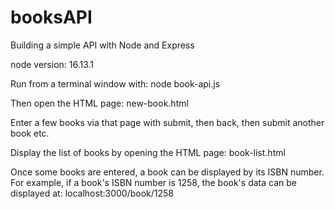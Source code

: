 # booksAPI

Building a simple API with Node and Express

node version: 16.13.1

Run from a terminal window with:
node book-api.js

Then open the HTML page:
new-book.html

Enter a few books via that page with submit, then back,
then submit another book etc.

Display the list of books by opening the HTML page:
book-list.html

Once some books are entered, a book can be displayed by its ISBN number.
For example, if a book's ISBN number is 1258,
the book's data can be displayed at:
localhost:3000/book/1258
